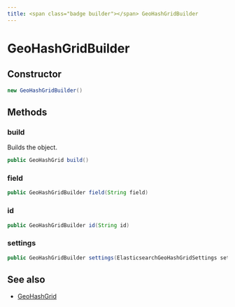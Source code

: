 ```yaml
---
title: <span class="badge builder"></span> GeoHashGridBuilder
---
```

# <span class="badge builder"></span> GeoHashGridBuilder

## Constructor

```java
new GeoHashGridBuilder()
```
## Methods

### <span class="badge object-method"></span> build

Builds the object.

```java
public GeoHashGrid build()
```

### <span class="badge object-method"></span> field

```java
public GeoHashGridBuilder field(String field)
```

### <span class="badge object-method"></span> id

```java
public GeoHashGridBuilder id(String id)
```

### <span class="badge object-method"></span> settings

```java
public GeoHashGridBuilder settings(ElasticsearchGeoHashGridSettings settings)
```

## See also

 * <span class="badge object-type-class"></span> [GeoHashGrid](./object-GeoHashGrid.md)
